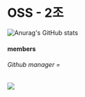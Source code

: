 <h1>OSS - 2조</h1>

![Anurag's GitHub stats](https://github-readme-stats.vercel.app/api?username=ossQB&show_icons=true&theme=maroongold)

<h4>members</h4>
<h6>Github manager =</h6>
<a href="https://github.com/gnarcousin" target="_blank"><img src="https://img.shields.io/badge/Han-40AEF0?style=for-the-badge&logo=BigBlueButton&logoColor=white"/></a>
